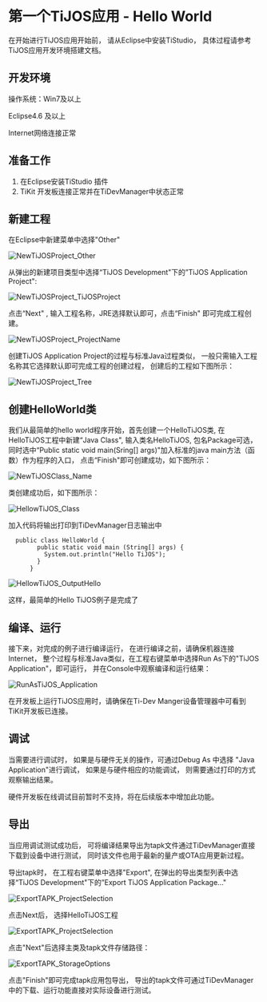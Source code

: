 # 第一个TiJOS应用 - Hello World

在开始进行TiJOS应用开始前， 请从Eclipse中安装TiStudio， 具体过程请参考TiJOS应用开发环境搭建文档。

## 开发环境

操作系统：Win7及以上

Eclipse4.6 及以上

Internet网络连接正常

## 准备工作

1. 在Eclipse安装TiStudio 插件
2. TiKit 开发板连接正常并在TiDevManager中状态正常

## 新建工程

在Eclipse中新建菜单中选择"Other"

![NewTiJOSProject_Other](.\img\NewTiJOSProject_Other.png)

从弹出的新建项目类型中选择“TiJOS Development"下的”TiJOS Application Project":



![NewTiJOSProject_TiJOSProject](.\img\NewTiJOSProject_TiJOSProject.png)

点击“Next" , 输入工程名称，JRE选择默认即可，点击“Finish" 即可完成工程创建。

![NewTiJOSProject_ProjectName](.\img\NewTiJOSProject_ProjectName.png)

创建TiJOS Application Project的过程与标准Java过程类似， 一般只需输入工程名称其它选择默认即可完成工程的创建过程， 创建后的工程如下图所示：

![NewTiJOSProject_Tree](.\img\NewTiJOSProject_Tree.png)

## 创建HelloWorld类

我们从最简单的hello world程序开始，首先创建一个HelloTiJOS类, 在HelloTiJOS工程中新建“Java Class", 输入类名HelloTiJOS,  包名Package可选，同时选中“Public static void main(Sring[] args)"加入标准的java main方法（函数）作为程序的入口， 点击“Finish"即可创建成功，如下图所示：

![NewTiJOSClass_Name](.\img\NewTiJOSClass_Name.png)

类创建成功后，如下图所示：

![HellowTiJOS_Class](.\img\HellowTiJOS_Class.png)

加入代码将输出打印到TiDevManager日志输出中

```
  public class HelloWorld {
        public static void main (String[] args) {
          System.out.println("Hello TiJOS");
        }
      }
```

![HellowTiJOS_OutputHello](.\img\HellowTiJOS_OutputHello.png)

这样，最简单的Hello TiJOS例子是完成了

## 编译、运行

接下来，对完成的例子进行编译运行， 在进行编译之前，请确保机器连接Internet， 整个过程与标准Java类似，在工程右键菜单中选择Run As下的"TiJOS Application"，即可运行， 并在Console中观察编译和运行结果：

![RunAsTiJOS_Application](.\img\RunAsTiJOS_Application.png)

在开发板上运行TiJOS应用时，请确保在Ti-Dev Manger设备管理器中可看到TiKit开发板已连接。

## 调试

当需要进行调试时， 如果是与硬件无关的操作，可通过Debug As 中选择 "Java Application"进行调试， 如果是与硬件相应的功能调试， 则需要通过打印的方式观察输出结果。

硬件开发板在线调试目前暂时不支持，将在后续版本中增加此功能。 

## 导出

当应用调试测试成功后， 可将编译结果导出为tapk文件通过TiDevManager直接下载到设备中进行测试， 同时该文件也用于最新的量产或OTA应用更新过程。

导出tapk时， 在工程右键菜单中选择"Export", 在弹出的导出类型列表中选择“TiJOS Development"下的”Export TiJOS Application Package..."

![ExportTAPK_ProjectSelection](.\img\ExportTAPK_Selection.png)

点击Next后， 选择HelloTiJOS工程

![ExportTAPK_ProjectSelection](.\img\ExportTAPK_ProjectSelection.png)

点击"Next"后选择主类及tapk文件存储路径：

![ExportTAPK_StorageOptions](.\img\ExportTAPK_StorageOptions.png)

点击"Finish"即可完成tapk应用包导出， 导出的tapk文件可通过TiDevManager中的下载、运行功能直接对实际设备进行测试。

